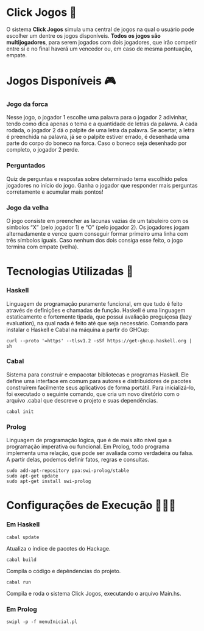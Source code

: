 # Click Jogos 🎲
O sistema **Click Jogos** simula uma central de jogos na qual o usuário pode escolher um dentre os jogos disponíveis. **Todos os jogos são multijogadores**, para serem jogados com dois jogadores, que irão competir entre si e no final haverá um vencedor ou, em caso de mesma pontuação, empate.

# Jogos Disponíveis 🎮

### Jogo da forca
Nesse jogo, o jogador 1 escolhe uma palavra para o jogador 2 adivinhar, tendo como dica apenas o tema e a quantidade de letras da palavra. A cada rodada, o jogador 2 dá o palpite de uma letra da palavra. Se acertar, a letra é preenchida na palavra, já se o palpite estiver errado, é desenhada uma parte do corpo do boneco na forca. Caso o boneco seja desenhado por completo, o jogador 2 perde.

### Perguntados
Quiz de perguntas e respostas sobre determinado tema escolhido pelos jogadores no início do jogo. Ganha o jogador que responder mais perguntas corretamente e acumular mais pontos!

### Jogo da velha
O jogo consiste em preencher as lacunas vazias de um tabuleiro com os símbolos “X” (pelo jogador 1) e “O” (pelo jogador 2). Os jogadores jogam alternadamente e vence quem conseguir formar primeiro uma linha com três símbolos iguais. Caso nenhum dos dois consiga esse feito, o jogo termina com empate (velha).

# Tecnologias Utilizadas 🤖

### Haskell
Linguagem de programação puramente funcional, em que tudo é feito através de definições e chamadas de função. Haskell é uma linguagem estaticamente e fortemente tipada, que possui avaliação preguiçosa (lazy evaluation), na qual nada é feito até que seja necessário. Comando para instalar o Haskell e Cabal na máquina a partir do GHCup:
```
curl --proto '=https' --tlsv1.2 -sSf https://get-ghcup.haskell.org | sh
```

### Cabal
Sistema para construir e empacotar bibliotecas e programas Haskell. Ele define uma interface em comum para autores e distribuidores de pacotes construírem facilmente seus aplicativos de forma portátil. Para inicializá-lo, foi executado o seguinte comando, que cria um novo diretório com o arquivo .cabal que descreve o projeto e suas dependências.
```
cabal init
```

### Prolog
Linguagem de programação lógica, que é de mais alto nível que a programação imperativa ou funcional. Em Prolog, todo programa implementa uma relação, que pode ser avaliada como verdadeira ou falsa. A partir delas, podemos definir fatos, regras e consultas.
```
sudo add-apt-repository ppa:swi-prolog/stable
sudo apt-get update
sudo apt-get install swi-prolog
```

# Configurações de Execução 👩🏿‍💻

### Em Haskell
```
cabal update
```
Atualiza o índice de pacotes do Hackage.

```
cabal build
```
Compila o código e depêndencias do projeto.

```
cabal run
```
Compila e roda o sistema Click Jogos, executando o arquivo Main.hs.

### Em Prolog
```
swipl -p -f menuInicial.pl
```